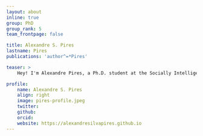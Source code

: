 ```yaml
---
layout: about
inline: true
group: PhD
group_rank: 5
team_frontpage: false

title: Alexandre S. Pires
lastname: Pires
publications: 'author^=*Pires'

teaser: >
    Hey! I'm Alexandre Pires, a Ph.D. student at the Socially Intelligent Artificial Systems (SIAS) Group, University of Amsterdam. My work focuses on understanding indirect reciprocity as a mechanism for cooperation under Human-AI hybrid populations. I'm supervised by Fernando P. Santos (SIAS) and Ana Paiva (GAIPS). 

profile:
    name: Alexandre S. Pires
    align: right
    image: pires-profile.jpeg
    twitter: 
    github: 
    orcid: 
    website: https://alexandresilvapires.github.io
---
```


